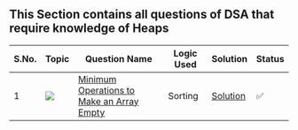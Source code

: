 ## This Section contains all questions of DSA that require knowledge of Heaps

S.No. | Topic | Question Name | Logic Used | Solution | Status |
------|---------------|------------|-------|------|------|
1 | ![](https://img.shields.io/badge/heaps-f0772b?style=for-the-badge&logo=array&logoColor=black) | [Minimum Operations to Make an Array Empty](https://leetcode.com/problems/minimum-number-of-operations-to-make-array-empty/description/) | Sorting | [Solution](https://github.com/Vishal48-21/DSA_practise/blob/main/Priority_Queue/minimum-number-of-operations-to-make-array-empty.cpp) | ✅ |


